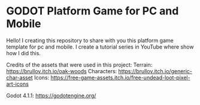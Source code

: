# GODOT Platform Game for PC and Mobile

Hello! I creating this repository to share with you this platform game template for pc and mobile. I create a tutorial series in YouTube where show how I did this.

Credits of the assets that were used in this project:
Terrain: https://brullov.itch.io/oak-woods
Characters: https://brullov.itch.io/generic-char-asset
Icons: https://free-game-assets.itch.io/free-undead-loot-pixel-art-icons

Godot 4.1.1: https://godotengine.org/